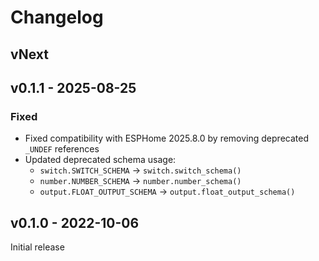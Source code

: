 # Changelog

## vNext

## v0.1.1 - 2025-08-25

### Fixed

- Fixed compatibility with ESPHome 2025.8.0 by removing deprecated `_UNDEF` references
- Updated deprecated schema usage:
  - `switch.SWITCH_SCHEMA` → `switch.switch_schema()`
  - `number.NUMBER_SCHEMA` → `number.number_schema()`
  - `output.FLOAT_OUTPUT_SCHEMA` → `output.float_output_schema()`

## v0.1.0 - 2022-10-06

Initial release
